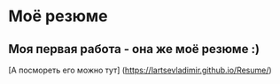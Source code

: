 # Моё резюме

## Моя первая работа - она же моё резюме :) 

[А посмореть его можно тут] (https://lartsevladimir.github.io/Resume/)
